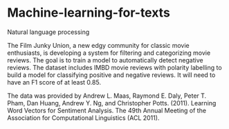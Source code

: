 # Machine-learning-for-texts
Natural language processing

The Film Junky Union, a new edgy community for classic movie enthusiasts, is developing a system for filtering and categorizing movie reviews. The goal is to train a model to automatically detect negative reviews. The dataset includes IMBD movie reviews with polarity labelling to build a model for classifying positive and negative reviews. It will need to have an F1 score of at least 0.85.

The data was provided by Andrew L. Maas, Raymond E. Daly, Peter T. Pham, Dan Huang, Andrew Y. Ng, and Christopher Potts. (2011). Learning Word Vectors for Sentiment Analysis. The 49th Annual Meeting of the Association for Computational Linguistics (ACL 2011).